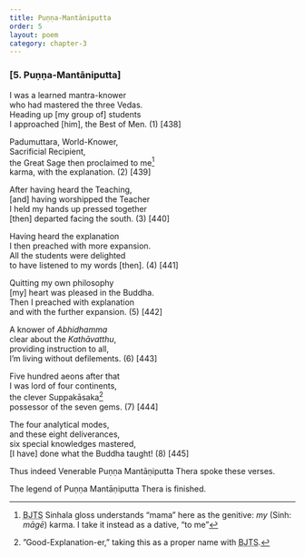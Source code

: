 ```yaml
---
title: Puṇṇa-Mantāniputta
order: 5
layout: poem
category: chapter-3
---
```


### \[5. Puṇṇa-Mantāniputta\]

I was a learned mantra-knower  
who had mastered the three Vedas.  
Heading up \[my group of\] students  
I approached \[him\], the Best of Men. (1) \[438\]

Padumuttara, World-Knower,  
Sacrificial Recipient,  
the Great Sage then proclaimed to me[^1]  
karma, with the explanation. (2) \[439\]

After having heard the Teaching,  
\[and\] having worshipped the Teacher  
I held my hands up pressed together  
\[then\] departed facing the south. (3) \[440\]

Having heard the explanation  
I then preached with more expansion.  
All the students were delighted  
to have listened to my words \[then\]. (4) \[441\]

Quitting my own philosophy  
\[my\] heart was pleased in the Buddha.  
Then I preached with explanation  
and with the further expansion. (5) \[442\]

A knower of *Abhidhamma*  
clear about the *Kathāvatthu*,  
providing instruction to all,  
I’m living without defilements. (6) \[443\]

Five hundred aeons after that  
I was lord of four continents,  
the clever Suppakāsaka[^2]  
possessor of the seven gems. (7) \[444\]

The four analytical modes,  
and these eight deliverances,  
six special knowledges mastered,  
\[I have\] done what the Buddha taught! (8) \[445\]

Thus indeed Venerable Puṇṇa Mantāṇiputta Thera spoke these verses.

The legend of Puṇṇa Mantāṇiputta Thera is finished.

[^1]: <abbr title="Buddha Jayanthi Tripitaka Series">BJTS</abbr> Sinhala gloss understands “mama” here as the genitive: *my* (Sinh: *māgē*) karma. I take it instead as a dative, “to me”

[^2]: ”Good-Explanation-er,” taking this as a proper name with <abbr title="Buddha Jayanthi Tripitaka Series">BJTS</abbr>.
